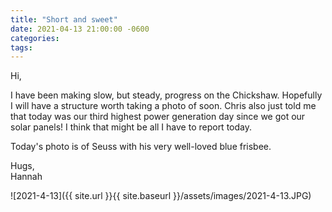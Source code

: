 ```yaml
---
title: "Short and sweet"
date: 2021-04-13 21:00:00 -0600
categories:
tags:
---
```


Hi,

I have been making slow, but steady, progress on the Chickshaw. Hopefully I will have a structure worth taking a photo of soon. Chris also just told me that today was our third highest power generation day since we got our solar panels! I think that might be all I have to report today.

Today's photo is of Seuss with his very well-loved blue frisbee. 

Hugs,<br />
Hannah

![2021-4-13]({{ site.url }}{{ site.baseurl }}/assets/images/2021-4-13.JPG)